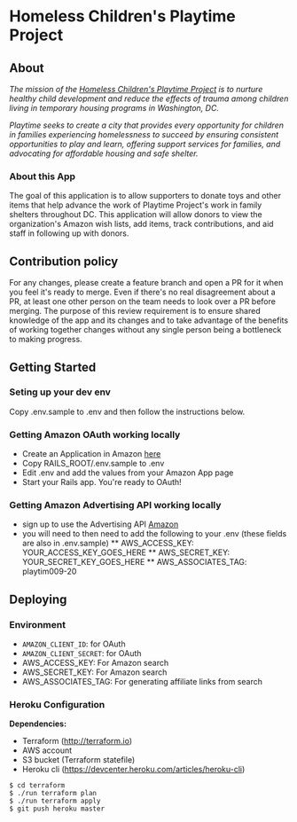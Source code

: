 # Homeless Children's Playtime Project

## About

*The mission of the [Homeless Children's Playtime Project](http://www.playtimeproject.org/) is to nurture healthy child development and reduce the effects of trauma among children living in temporary housing programs in Washington, DC.*

*Playtime seeks to create a city that provides every opportunity for children in families experiencing homelessness to succeed by ensuring consistent opportunities to play and learn, offering support services for families, and advocating for affordable housing and safe shelter.*

### About this App

The goal of this application is to allow supporters to donate toys and other items that help advance the work of Playtime Project's work in family shelters throughout DC. This application will allow donors to view the organization's Amazon wish lists, add items, track contributions, and aid staff in following up with donors.

## Contribution policy

For any changes, please create a feature branch and open a PR for it when you feel it's ready to merge. Even if there's no real disagreement about a PR, at least one other person on the team needs to look over a PR before merging. The purpose of this review requirement is to ensure shared knowledge of the app and its changes and to take advantage of the benefits of working together changes without any single person being a bottleneck to making progress.

## Getting Started

### Seting up your dev env

Copy .env.sample to .env and then follow the instructions below.

### Getting Amazon OAuth working locally

* Create an Application in Amazon [here](https://github.com/wingrunr21/omniauth-amazon#prereqs)
* Copy RAILS_ROOT/.env.sample to .env
* Edit .env and add the values from your Amazon App page
* Start your Rails app. You're ready to OAuth!


### Getting Amazon Advertising API working locally
* sign up to use the Advertising API [Amazon](https://affiliate-program.amazon.com/gp/flex/advertising/api/sign-in.html)
* you will need to then need to add the following to your .env (these fields are also in .env.sample)
** AWS_ACCESS_KEY: YOUR_ACCESS_KEY_GOES_HERE
** AWS_SECRET_KEY: YOUR_SECRET_KEY_GOES_HERE
** AWS_ASSOCIATES_TAG: playtim009-20

## Deploying

### Environment

* `AMAZON_CLIENT_ID`: for OAuth
* `AMAZON_CLIENT_SECRET`: for OAuth
* AWS_ACCESS_KEY: For Amazon search
* AWS_SECRET_KEY: For Amazon search
* AWS_ASSOCIATES_TAG: For generating affiliate links from search

### Heroku Configuration

**Dependencies:**
+ Terraform (http://terraform.io)
+ AWS account
+ S3 bucket (Terraform statefile)
+ Heroku cli (https://devcenter.heroku.com/articles/heroku-cli)

```
$ cd terraform
$ ./run terraform plan
$ ./run terraform apply
$ git push heroku master
```
